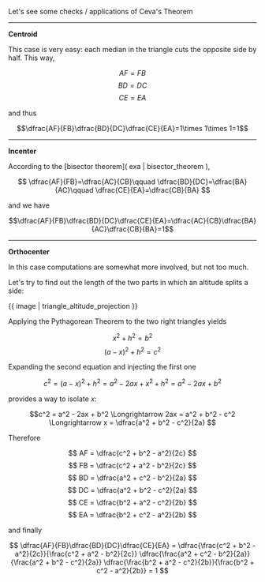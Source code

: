 Let's see some checks / applications of Ceva's Theorem

---

**Centroid**

This case is very easy: each median in the triangle cuts the opposite side by half. This way,

$$AF=FB$$
$$BD=DC$$
$$CE=EA$$

and thus

$$\dfrac{AF}{FB}\dfrac{BD}{DC}\dfrac{CE}{EA}=1\times 1\times 1=1$$

---

**Incenter**

According to the [bisector theorem]( exa | bisector_theorem ),

$$
\dfrac{AF}{FB}=\dfrac{AC}{CB}\qquad
\dfrac{BD}{DC}=\dfrac{BA}{AC}\qquad
\dfrac{CE}{EA}=\dfrac{CB}{BA}
$$

and we have

$$\dfrac{AF}{FB}\dfrac{BD}{DC}\dfrac{CE}{EA}=\dfrac{AC}{CB}\dfrac{BA}{AC}\dfrac{CB}{BA}=1$$

---

**Orthocenter**

In this case computations are somewhat more involved, but not too much.

Let's try to find out the length of the two parts in which an altitude splits a side:

{{ image | triangle_altitude_projection }}

Applying the Pythagorean Theorem to the two right triangles yields

$$x^2 + h^2 = b^2$$
$$(a-x)^2 + h^2 = c^2$$

Expanding the second equation and injecting the first one

$$c^2 = (a-x)^2 + h^2 = a^2 - 2ax + x^2 + h^2 = a^2 - 2ax + b^2$$

provides a way to isolate $x$:

$$c^2 = a^2 - 2ax + b^2 \Longrightarrow 2ax = a^2 + b^2 - c^2 \Longrightarrow x = \dfrac{a^2 + b^2 - c^2}{2a} $$

Therefore

$$ AF = \dfrac{c^2 + b^2 - a^2}{2c} $$
$$ FB = \dfrac{c^2 + a^2 - b^2}{2c} $$
$$ BD = \dfrac{a^2 + c^2 - b^2}{2a} $$
$$ DC = \dfrac{a^2 + b^2 - c^2}{2a} $$
$$ CE = \dfrac{b^2 + a^2 - c^2}{2b} $$
$$ EA = \dfrac{b^2 + c^2 - a^2}{2b} $$

and finally

$$
\dfrac{AF}{FB}\dfrac{BD}{DC}\dfrac{CE}{EA} = 
\dfrac{\frac{c^2 + b^2 - a^2}{2c}}{\frac{c^2 + a^2 - b^2}{2c}}
\dfrac{\frac{a^2 + c^2 - b^2}{2a}}{\frac{a^2 + b^2 - c^2}{2a}}
\dfrac{\frac{b^2 + a^2 - c^2}{2b}}{\frac{b^2 + c^2 - a^2}{2b}}
= 1
$$